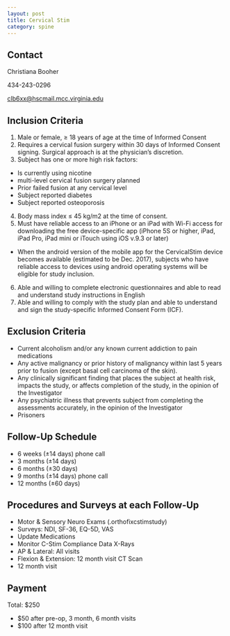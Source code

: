 ```yaml
---
layout: post
title: Cervical Stim
category: spine
---
```

## Contact

Christiana Booher

434-243-0296

clb6xx@hscmail.mcc.virginia.edu

## Inclusion Criteria

1. Male or female, ≥ 18 years of age at the time of Informed Consent
2. Requires a cervical fusion surgery within 30 days of Informed Consent signing. Surgical approach is at the physician’s discretion.
3. Subject has one or more high risk factors:
- Is currently using nicotine
- multi-level cervical fusion surgery planned
- Prior failed fusion at any cervical level
- Subject reported diabetes
- Subject reported osteoporosis
4. Body mass index ≤ 45 kg/m2 at the time of consent.
5. Must have reliable access to an iPhone or an iPad with Wi-Fi access for downloading the free device-specific app (iPhone 5S or higher, iPad, iPad Pro, iPad mini or iTouch using iOS v.9.3 or later)
- When the android version of the mobile app for the CervicalStim device becomes available (estimated to be Dec. 2017), subjects who have reliable access to devices using android operating systems will be eligible for study inclusion.
6. Able and willing to complete electronic questionnaires and able to read and understand study instructions in English
7. Able and willing to comply with the study plan and able to understand and sign the study-specific Informed Consent Form (ICF).

## Exclusion Criteria

- Current alcoholism and/or any known current addiction to pain medications
- Any active malignancy or prior history of malignancy within last 5 years prior to fusion (except basal cell carcinoma of the skin).
- Any clinically significant finding that places the subject at health risk, impacts the study, or affects completion of the study, in the opinion of the Investigator 
- Any psychiatric illness that prevents subject from completing the assessments accurately, in the opinion of the Investigator
- Prisoners

## Follow-Up Schedule

- 6 weeks (±14 days) phone call
-	3 months (±14 days)
-	6 months (±30 days)
-	9 months (±14 days) phone call
-	12 months (±60 days)

## Procedures and Surveys at each Follow-Up

- Motor & Sensory Neuro Exams (.orthofixcstimstudy)
- Surveys: NDI, SF-36, EQ-5D, VAS
- Update Medications
- Monitor C-Stim Compliance Data
X-Rays
- AP & Lateral: All visits
- Flexion & Extension: 12 month visit
CT Scan
- 12 month visit

## Payment

Total: $250
- $50 after pre-op, 3 month, 6 month visits
- $100 after 12 month visit
